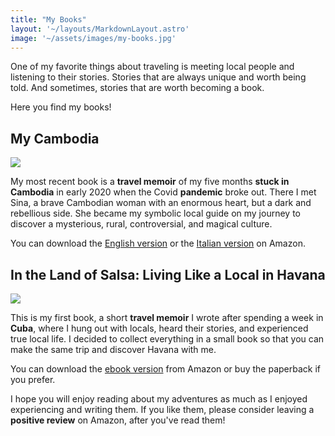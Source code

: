 ```yaml
---
title: "My Books"
layout: '~/layouts/MarkdownLayout.astro'
image: '~/assets/images/my-books.jpg'
---
```


One of my favorite things about traveling is meeting local people and listening to their stories. Stories that are always unique and worth being told. And sometimes, stories that are worth becoming a book.

Here you find my books!

## My Cambodia

[![](~/assets/images/my-cambodia-download.jpg)](https://amzn.to/3v5Qosl)

My most recent book is a **travel memoir** of my five months **stuck in Cambodia** in early 2020 when the Covid **pandemic** broke out. There I met Sina, a brave Cambodian woman with an enormous heart, but a dark and rebellious side. She became my symbolic local guide on my journey to discover a mysterious, rural, controversial, and magical culture.

You can download the [English version](https://amzn.to/3v5Qosl) or the [Italian version](https://amzn.to/3Fxi5Rb) on Amazon.

## In the Land of Salsa: Living Like a Local in Havana

[![](~/assets/images/amazon-ebook-1.jpg)](https://nomad.danieleghidoli.it/cuba-book)

This is my first book, a short **travel memoir** I wrote after spending a week in **Cuba**, where I hung out with locals, heard their stories, and experienced true local life. I decided to collect everything in a small book so that you can make the same trip and discover Havana with me.

You can download the [ebook version](https://nomad.danieleghidoli.it/cuba-book) from Amazon or buy the paperback if you prefer.

I hope you will enjoy reading about my adventures as much as I enjoyed experiencing and writing them. If you like them, please consider leaving a **positive review** on Amazon, after you've read them!
